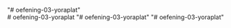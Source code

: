 "# oefening-03-yoraplat"  
#   o e f e n i n g - 0 3 - y o r a p l a t  
 "# oefening-03-yoraplat" 
"# oefening-03-yoraplat" 
